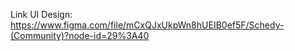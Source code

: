 Link UI Design: https://www.figma.com/file/mCxQJxUkpWn8hUEIB0ef5F/Schedy-(Community)?node-id=29%3A40